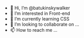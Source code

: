 - 👋 Hi, I’m @batukinskywalker
- 👀 I’m interested in Front-end
- 🌱 I’m currently learning CSS
- 💞️ I’m looking to collaborate on ...
- 📫 How to reach me ...

<!---
batukinskywalker/batukinskywalker is a ✨ special ✨ repository because its `README.md` (this file) appears on your GitHub profile.
You can click the Preview link to take a look at your changes.
--->
